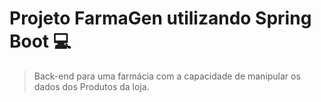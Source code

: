 # Projeto FarmaGen utilizando Spring Boot 💻
> Back-end para uma farmácia com a capacidade de manipular os dados dos Produtos da loja.
